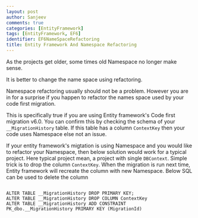 ```yaml
---
layout: post
author: Sanjeev
comments: true
categories: [EntityFramework]
tags: [EntityFramework, EF6]
identifier: EF6NameSpaceRefactoring
title: Entity Framework And Namespace Refactoring
---
```

As the projects get older, some times old Namespace no longer make sense. 

It is better to change the name space using refactoring. 

Namespace refactoring usually should not be a problem. However you are in for a surprise if you happen to refactor the names space used by your code first migration.

This is specifically true if you are using Entity framework's Code first migration v6.0. You can confirm this by checking the schema of your <code>__MigrationHistory</code> table. If this table has a column <code>ContextKey</code> then your code uses Namespace else not an issue.

If your entity framework's migtation is using Namespace and you would like to refactor your Namespace, then below solution would work for a typical project. Here typical project mean, a project with single <code>DBContext</code>. Simple trick is to drop the column <code>ContextKey</code>. When the migration is run next time, Entity framework will recreate the column with new Namespace. Below SQL can be used to delete the column

<pre><code class="SQL">
ALTER TABLE __MigrationHistory DROP PRIMARY KEY;
ALTER TABLE __MigrationHistory DROP COLUMN ContextKey
ALTER TABLE __MigrationHistory ADD CONSTRAINT PK_dbo.__MigrationHistory PRIMARY KEY (MigrationId)
</code>
</pre>

<script>hljs.initHighlightingOnLoad();</script>